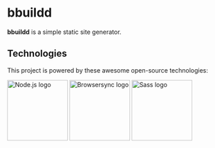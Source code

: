 # bbuildd

**bbuildd** is a simple static site generator.

## Technologies

This project is powered by these awesome open-source technologies:

[<img src="https://fabianmebus.github.io/bbuildd/doc/images/Node-js_logo.svg" 
alt="Node.js logo" width="140" height="140">](https://nodejs.org)
[<img src="https://fabianmebus.github.io/bbuildd/doc/images/browser-sync_logo.svg" 
alt="Browsersync logo" width="140" height="140">](https://www.browsersync.io)
[<img src="https://fabianmebus.github.io/bbuildd/doc/images/Sass_logo.svg" 
alt="Sass logo" width="140" height="140">](http://sass-lang.com)
